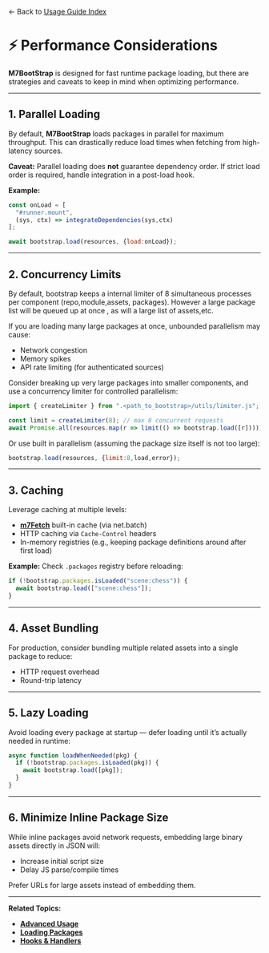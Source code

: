 ← Back to [Usage Guide Index](TOC.md)

# ⚡ Performance Considerations

**M7BootStrap** is designed for fast runtime package loading, but there are strategies and caveats to keep in mind when optimizing performance.

---

## 1. Parallel Loading

By default, **M7BootStrap** loads packages in parallel for maximum throughput.
This can drastically reduce load times when fetching from high-latency sources.

**Caveat:**
Parallel loading does **not** guarantee dependency order. If strict load order is required, handle integration in a post-load hook.

**Example:**

```js
const onLoad = [
  "#runner.mount",
  (sys, ctx) => integrateDependencies(sys,ctx)
];

await bootstrap.load(resources, {load:onLoad});
```

---

## 2. Concurrency Limits

By default, bootstrap keeps a internal limiter of 8 simultaneous processes per component (repo,module,assets, packages). However a large package list will be queued up at once , as will a large list of assets,etc.

If you are loading many large packages at once, unbounded parallelism may cause:

* Network congestion
* Memory spikes
* API rate limiting (for authenticated sources)

Consider breaking up very large packages into smaller components, and use a concurrency limiter for controlled parallelism:

```js
import { createLimiter } from ".<path_to_bootstrap>/utils/limiter.js";

const limit = createLimiter(8); // max 8 concurrent requests
await Promise.all(resources.map(r => limit(() => bootstrap.load([r]))));
```

Or use built in parallelism (assuming the package size itself is not too large):
```js
bootstrap.load(resources, {limit:8,load,error});
```

---

## 3. Caching

Leverage caching at multiple levels:

* **[m7Fetch](https://github.com/linearblade/m7Fetch)** built-in cache (via net.batch)
* HTTP caching via `Cache-Control` headers
* In-memory registries (e.g., keeping package definitions around after first load)

**Example:** Check `.packages` registry before reloading:

```js
if (!bootstrap.packages.isLoaded("scene:chess")) {
  await bootstrap.load(["scene:chess"]);
}
```

---

## 4. Asset Bundling

For production, consider bundling multiple related assets into a single package to reduce:

* HTTP request overhead
* Round-trip latency

---

## 5. Lazy Loading

Avoid loading every package at startup — defer loading until it’s actually needed in runtime:

```js
async function loadWhenNeeded(pkg) {
  if (!bootstrap.packages.isLoaded(pkg)) {
    await bootstrap.load([pkg]);
  }
}
```

---

## 6. Minimize Inline Package Size

While inline packages avoid network requests, embedding large binary assets directly in JSON will:

* Increase initial script size
* Delay JS parse/compile times

Prefer URLs for large assets instead of embedding them.

---

**Related Topics:**

* **[Advanced Usage](ADVANCED_USAGE.md)**
* **[Loading Packages](LOADING_PACKAGES.md)**
* **[Hooks & Handlers](HOOKS_AND_HANDLERS.md)**
